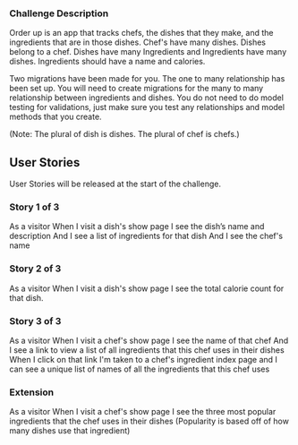 ### Challenge Description

Order up is an app that tracks chefs, the dishes that they make, and the ingredients that are in those dishes. Chef's have many dishes. Dishes belong to a chef. Dishes have many Ingredients and Ingredients have many dishes. Ingredients should have a name and calories.

Two migrations have been made for you. The one to many relationship has been set up. You will need to create migrations for the many to many relationship between ingredients and dishes. You do not need to do model testing for validations, just make sure you test any relationships and model methods that you create.

(Note: The plural of dish is dishes. The plural of chef is chefs.)

## User Stories

User Stories will be released at the start of the challenge.

### Story 1 of 3
As a visitor
When I visit a dish's show page
I see the dish’s name and description
And I see a list of ingredients for that dish
And I see the chef's name

### Story 2 of 3
As a visitor
When I visit a dish's show page
I see the total calorie count for that dish.

### Story 3 of 3
As a visitor
When I visit a chef's show page
I see the name of that chef
And I see a link to view a list of all ingredients that this chef uses in their dishes
When I click on that link
I'm taken to a chef's ingredient index page
and I can see a unique list of names of all the ingredients that this chef uses

### Extension
As a visitor
When I visit a chef's show page
I see the three most popular ingredients that the chef uses in their dishes
(Popularity is based off of how many dishes use that ingredient)